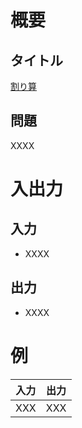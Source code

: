 # 概要
## タイトル
[割り算](https://codeiq.jp/q/3518)

## 問題
XXXX

# 入出力
## 入力
* XXXX

## 出力
* XXXX

# 例
|入力|出力|
|-|-|
|XXX|XXX|
